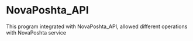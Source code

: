 # NovaPoshta_API
This program integrated with NovaPoshta_API, allowed different operations with NovaPoshta service
